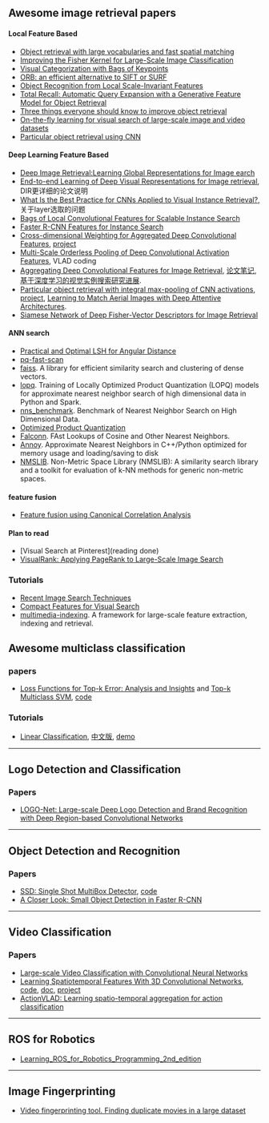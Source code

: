 ## Awesome image retrieval papers

#### Local Feature Based

- [Object retrieval with large vocabularies and fast spatial matching](https://www.robots.ox.ac.uk/~vgg/publications/papers/philbin07.pdf)
- [Improving the Fisher Kernel for Large-Scale Image Classification](https://www.robots.ox.ac.uk/~vgg/rg/papers/peronnin_etal_ECCV10.pdf)
- [Visual Categorization with Bags of Keypoints](http://www.cs.princeton.edu/courses/archive/fall09/cos429/papers/csurka-eccv-04.pdf)
- [ORB: an efficient alternative to SIFT or SURF](https://www.willowgarage.com/sites/default/files/orb_final.pdf)
- [Object Recognition from Local Scale-Invariant Features](http://www.cs.ubc.ca/~lowe/papers/iccv99.pdf)
- [Total Recall: Automatic Query Expansion with a Generative Feature Model for Object Retrieval](https://www.robots.ox.ac.uk/~vgg/publications/papers/philbin07.pdf)
- [Three things everyone should know to improve object retrieval](https://www.robots.ox.ac.uk/~vgg/publications/2012/Arandjelovic12/arandjelovic12.pdf)
- [On-the-fly learning for visual search of large-scale image and video datasets](https://www.robots.ox.ac.uk/~vgg/publications/2015/Chatfield15/chatfield15.pdf)
- [Particular object retrieval using CNN](https://github.com/AaltoVision/Object-Retrieval)

#### Deep Learning Feature Based

- [Deep Image Retrieval:Learning Global Representations for Image earch](https://arxiv.org/abs/1604.01325)
- [End-to-end Learning of Deep Visual Representations for Image retrieval](), DIR更详细的论文说明
- [What Is the Best Practice for CNNs Applied to Visual Instance Retrieval?](), 关于layer选取的问题
- [Bags of Local Convolutional Features for Scalable Instance Search](https://arxiv.org/abs/1604.01325)
- [Faster R-CNN Features for Instance Search](https://github.com/imatge-upc/retrieval-2016-deepvision)
- [Cross-dimensional Weighting for Aggregated Deep Convolutional Features](https://arxiv.org/abs/1512.04065), [project](https://github.com/yahoo/crow)
- [Multi-Scale Orderless Pooling of Deep Convolutional Activation Features](), VLAD coding
- [Aggregating Deep Convolutional Features for Image Retrieval](https://arxiv.org/abs/1510.07493), [论文笔记](https://zhuanlan.zhihu.com/p/23136747), [基于深度学习的视觉实例搜索研究进展](https://zhuanlan.zhihu.com/p/22265265).
- [Particular object retrieval with integral max-pooling of CNN activations](https://arxiv.org/abs/1511.05879), [project](http://cmp.felk.cvut.cz/~toliageo/soft.html), [Learning to Match Aerial Images with Deep Attentive Architectures](https://vision.cornell.edu/se3/wp-content/uploads/2016/04/1204.pdf).
- [Siamese Network of Deep Fisher-Vector Descriptors for Image Retrieval](https://arxiv.org/pdf/1702.00338v1.pdf)

#### ANN search

- [Practical and Optimal LSH for Angular Distance](chrome-extension://ikhdkkncnoglghljlkmcimlnlhkeamad/pdf-viewer/web/viewer.html?file=http%3A%2F%2Fpapers.nips.cc%2Fpaper%2F5893-practical-and-optimal-lsh-for-angular-distance.pdf)
- [pq-fast-scan](https://github.com/technicolor-research/pq-fast-scan)
- [faiss](https://github.com/facebookresearch/faiss). A library for efficient similarity search and clustering of dense vectors.
- [lopq](https://github.com/yahoo/lopq). Training of Locally Optimized Product Quantization (LOPQ) models for approximate nearest neighbor search of high dimensional data in Python and Spark.
- [nns_benchmark](https://github.com/DBWangGroupUNSW/nns_benchmark). Benchmark of Nearest Neighbor Search on High Dimensional Data.
- [Optimized Product Quantization](http://kaiminghe.com/cvpr13/index.html)
- [Falconn](https://github.com/FALCONN-LIB/FALCONN). FAst Lookups of Cosine and Other Nearest Neighbors.
- [Annoy](https://github.com/spotify/annoy). Approximate Nearest Neighbors in C++/Python optimized for memory usage and loading/saving to disk 
- [NMSLIB](https://github.com/searchivarius/nmslib). Non-Metric Space Library (NMSLIB): A similarity search library and a toolkit for evaluation of k-NN methods for generic non-metric spaces.

#### feature fusion

- [Feature fusion using Canonical Correlation Analysis](https://github.com/mhaghighat/ccaFuse)

#### Plan to read

- [Visual Search at Pinterest](reading done)
- [VisualRank: Applying PageRank to Large-Scale Image Search]()

### Tutorials

- [Recent Image Search Techniques](http://cvpr2016.thecvf.com/program/tutorials)
- [Compact Features for Visual Search](http://cvpr2016.thecvf.com/program/tutorials)
- [multimedia-indexing](https://github.com/MKLab-ITI/multimedia-indexing). A framework for large-scale feature extraction, indexing and retrieval.


## Awesome multiclass classification

### papers

- [Loss Functions for Top-k Error: Analysis and Insights]() and [Top-k Multiclass SVM](), [code](https://github.com/mlapin/libsdca)

### Tutorials

- [Linear Classification](http://cs231n.github.io/linear-classify/), [中文版](http://blog.csdn.net/elaine_bao/article/details/50519970), [demo](http://vision.stanford.edu/teaching/cs231n/linear-classify-demo/)

---

## Logo Detection and Classification

### Papers

- [LOGO-Net: Large-scale Deep Logo Detection and Brand Recognition with Deep Region-based Convolutional Networks](https://arxiv.org/abs/1511.02462)

---

## Object Detection and Recognition

### Papers

- [SSD: Single Shot MultiBox Detector](www.cs.unc.edu/~wliu/papers/ssd.pdf), [code](https://github.com/weiliu89/caffe/tree/ssd)
- [A Closer Look: Small Object Detection in Faster R-CNN]()

---

## Video Classification

### Papers

- [Large-scale Video Classification with Convolutional Neural Networks](vision.stanford.edu/pdf/karpathy14.pdf)
- [Learning Spatiotemporal Features With 3D Convolutional Networks](http://www.cv-foundation.org/openaccess/content_iccv_2015/papers/Tran_Learning_Spatiotemporal_Features_ICCV_2015_paper.pdf), [code](https://github.com/Lasagne/Recipes/blob/master/examples/Video%20features%20with%20C3D.ipynb), [doc](https://docs.google.com/document/d/1-QqZ3JHd76JfimY4QKqOojcEaf5g3JS0lNh-FHTxLag/edit), [project](http://vlg.cs.dartmouth.edu/c3d/)
- [ActionVLAD: Learning spatio-temporal aggregation for action classification](https://rohitgirdhar.github.io/ActionVLAD/)

---

## ROS for Robotics

- [Learning_ROS_for_Robotics_Programming_2nd_edition](https://github.com/AaronMR/Learning_ROS_for_Robotics_Programming_2nd_edition)

---

## Image Fingerprinting

- [Video fingerprinting tool. Finding duplicate movies in a large dataset](https://github.com/funzoneq/video_fingerprinting)
